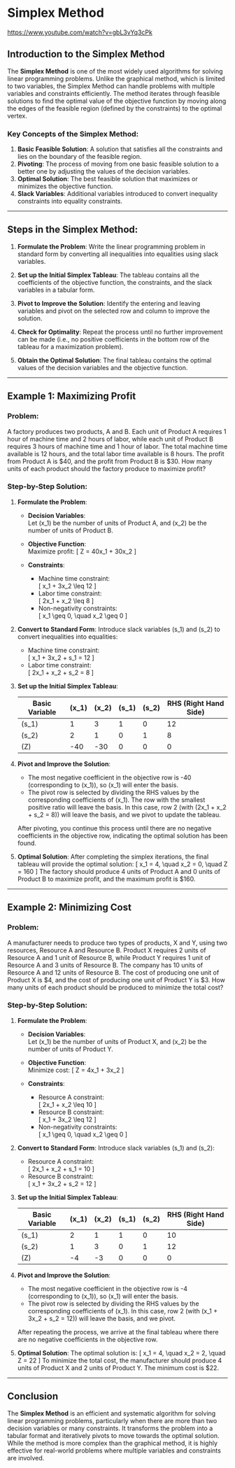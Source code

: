#  Simplex Method
https://www.youtube.com/watch?v=gbL3vYq3cPk

## Introduction to the Simplex Method

The **Simplex Method** is one of the most widely used algorithms for solving linear programming problems. Unlike the graphical method, which is limited to two variables, the Simplex Method can handle problems with multiple variables and constraints efficiently. The method iterates through feasible solutions to find the optimal value of the objective function by moving along the edges of the feasible region (defined by the constraints) to the optimal vertex.

### Key Concepts of the Simplex Method:
1. **Basic Feasible Solution**: A solution that satisfies all the constraints and lies on the boundary of the feasible region.
2. **Pivoting**: The process of moving from one basic feasible solution to a better one by adjusting the values of the decision variables.
3. **Optimal Solution**: The best feasible solution that maximizes or minimizes the objective function.
4. **Slack Variables**: Additional variables introduced to convert inequality constraints into equality constraints.

---

## Steps in the Simplex Method:

1. **Formulate the Problem**: 
   Write the linear programming problem in standard form by converting all inequalities into equalities using slack variables.

2. **Set up the Initial Simplex Tableau**: 
   The tableau contains all the coefficients of the objective function, the constraints, and the slack variables in a tabular form.

3. **Pivot to Improve the Solution**: 
   Identify the entering and leaving variables and pivot on the selected row and column to improve the solution.

4. **Check for Optimality**: 
   Repeat the process until no further improvement can be made (i.e., no positive coefficients in the bottom row of the tableau for a maximization problem).

5. **Obtain the Optimal Solution**: 
   The final tableau contains the optimal values of the decision variables and the objective function.

---

## Example 1: Maximizing Profit

### Problem:
A factory produces two products, A and B. Each unit of Product A requires 1 hour of machine time and 2 hours of labor, while each unit of Product B requires 3 hours of machine time and 1 hour of labor. The total machine time available is 12 hours, and the total labor time available is 8 hours. The profit from Product A is $40, and the profit from Product B is $30. How many units of each product should the factory produce to maximize profit?

### Step-by-Step Solution:

1. **Formulate the Problem**:

   - **Decision Variables**:  
     Let \(x_1\) be the number of units of Product A, and \(x_2\) be the number of units of Product B.

   - **Objective Function**:  
     Maximize profit:
     \[
     Z = 40x_1 + 30x_2
     \]

   - **Constraints**:
     - Machine time constraint:  
       \[
       x_1 + 3x_2 \leq 12
       \]
     - Labor time constraint:  
       \[
       2x_1 + x_2 \leq 8
       \]
     - Non-negativity constraints:  
       \[
       x_1 \geq 0, \quad x_2 \geq 0
       \]

2. **Convert to Standard Form**:
   Introduce slack variables \(s_1\) and \(s_2\) to convert inequalities into equalities:

   - Machine time constraint:  
     \[
     x_1 + 3x_2 + s_1 = 12
     \]
   - Labor time constraint:  
     \[
     2x_1 + x_2 + s_2 = 8
     \]

3. **Set up the Initial Simplex Tableau**:

   | Basic Variable | \(x_1\) | \(x_2\) | \(s_1\) | \(s_2\) | RHS (Right Hand Side) |
   |----------------|--------|--------|--------|--------|------------------------|
   | \(s_1\)        | 1      | 3      | 1      | 0      | 12                     |
   | \(s_2\)        | 2      | 1      | 0      | 1      | 8                      |
   | \(Z\)          | -40    | -30    | 0      | 0      | 0                      |

4. **Pivot and Improve the Solution**:
   - The most negative coefficient in the objective row is -40 (corresponding to \(x_1\)), so \(x_1\) will enter the basis.
   - The pivot row is selected by dividing the RHS values by the corresponding coefficients of \(x_1\). The row with the smallest positive ratio will leave the basis. In this case, row 2 (with \(2x_1 + x_2 + s_2 = 8\)) will leave the basis, and we pivot to update the tableau.

   After pivoting, you continue this process until there are no negative coefficients in the objective row, indicating the optimal solution has been found.

5. **Optimal Solution**:
   After completing the simplex iterations, the final tableau will provide the optimal solution:
   \[
   x_1 = 4, \quad x_2 = 0, \quad Z = 160
   \]
   The factory should produce 4 units of Product A and 0 units of Product B to maximize profit, and the maximum profit is $160.

---

## Example 2: Minimizing Cost

### Problem:
A manufacturer needs to produce two types of products, X and Y, using two resources, Resource A and Resource B. Product X requires 2 units of Resource A and 1 unit of Resource B, while Product Y requires 1 unit of Resource A and 3 units of Resource B. The company has 10 units of Resource A and 12 units of Resource B. The cost of producing one unit of Product X is $4, and the cost of producing one unit of Product Y is $3. How many units of each product should be produced to minimize the total cost?

### Step-by-Step Solution:

1. **Formulate the Problem**:

   - **Decision Variables**:  
     Let \(x_1\) be the number of units of Product X, and \(x_2\) be the number of units of Product Y.

   - **Objective Function**:  
     Minimize cost:
     \[
     Z = 4x_1 + 3x_2
     \]

   - **Constraints**:
     - Resource A constraint:  
       \[
       2x_1 + x_2 \leq 10
       \]
     - Resource B constraint:  
       \[
       x_1 + 3x_2 \leq 12
       \]
     - Non-negativity constraints:  
       \[
       x_1 \geq 0, \quad x_2 \geq 0
       \]

2. **Convert to Standard Form**:
   Introduce slack variables \(s_1\) and \(s_2\):

   - Resource A constraint:  
     \[
     2x_1 + x_2 + s_1 = 10
     \]
   - Resource B constraint:  
     \[
     x_1 + 3x_2 + s_2 = 12
     \]

3. **Set up the Initial Simplex Tableau**:

   | Basic Variable | \(x_1\) | \(x_2\) | \(s_1\) | \(s_2\) | RHS (Right Hand Side) |
   |----------------|--------|--------|--------|--------|------------------------|
   | \(s_1\)        | 2      | 1      | 1      | 0      | 10                     |
   | \(s_2\)        | 1      | 3      | 0      | 1      | 12                     |
   | \(Z\)          | -4     | -3     | 0      | 0      | 0                      |

4. **Pivot and Improve the Solution**:
   - The most negative coefficient in the objective row is -4 (corresponding to \(x_1\)), so \(x_1\) will enter the basis.
   - The pivot row is selected by dividing the RHS values by the corresponding coefficients of \(x_1\). In this case, row 2 (with \(x_1 + 3x_2 + s_2 = 12\)) will leave the basis, and we pivot.

   After repeating the process, we arrive at the final tableau where there are no negative coefficients in the objective row.

5. **Optimal Solution**:
   The optimal solution is:
   \[
   x_1 = 4, \quad x_2 = 2, \quad Z = 22
   \]
   To minimize the total cost, the manufacturer should produce 4 units of Product X and 2 units of Product Y. The minimum cost is $22.

---

## Conclusion

The **Simplex Method** is an efficient and systematic algorithm for solving linear programming problems, particularly when there are more than two decision variables or many constraints. It transforms the problem into a tabular format and iteratively pivots to move towards the optimal solution. While the method is more complex than the graphical method, it is highly effective for real-world problems where multiple variables and constraints are involved.
